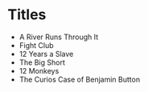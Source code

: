 # Titles

- A River Runs Through It
- Fight Club
- 12 Years a Slave
- The Big Short
- 12 Monkeys
- The Curios Case of Benjamin Button
